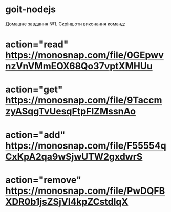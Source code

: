 # goit-nodejs

Домашнє завдання №1. Cкріншоти виконання команд:

# action="read" https://monosnap.com/file/0GEpwvnzVnVMmEOX68Qo37vptXMHUu

# action="get" https://monosnap.com/file/9TaccmzyASqgTvUesqFtpFlZMssnAo

# action="add" https://monosnap.com/file/F55554qCxKpA2qa9wSjwUTW2gxdwrS

# action="remove" https://monosnap.com/file/PwDQFBXDR0b1jsZSjVl4kpZCstdlqX
